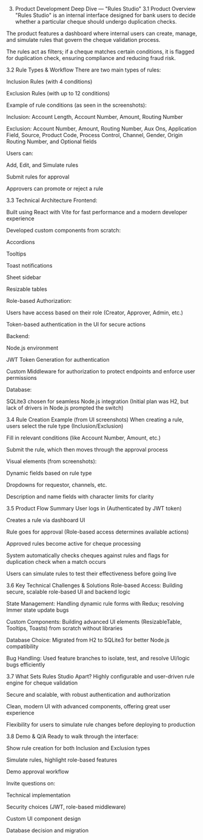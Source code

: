 3. Product Development Deep Dive — "Rules Studio"
3.1 Product Overview
"Rules Studio" is an internal interface designed for bank users to decide whether a particular cheque should undergo duplication checks.

The product features a dashboard where internal users can create, manage, and simulate rules that govern the cheque validation process.

The rules act as filters; if a cheque matches certain conditions, it is flagged for duplication check, ensuring compliance and reducing fraud risk.

3.2 Rule Types & Workflow
There are two main types of rules:

Inclusion Rules (with 4 conditions)

Exclusion Rules (with up to 12 conditions)

Example of rule conditions (as seen in the screenshots):

Inclusion: Account Length, Account Number, Amount, Routing Number

Exclusion: Account Number, Amount, Routing Number, Aux Ons, Application Field, Source, Product Code, Process Control, Channel, Gender, Origin Routing Number, and Optional fields

Users can:

Add, Edit, and Simulate rules

Submit rules for approval

Approvers can promote or reject a rule

3.3 Technical Architecture
Frontend:

Built using React with Vite for fast performance and a modern developer experience

Developed custom components from scratch:

Accordions

Tooltips

Toast notifications

Sheet sidebar

Resizable tables

Role-based Authorization:

Users have access based on their role (Creator, Approver, Admin, etc.)

Token-based authentication in the UI for secure actions

Backend:

Node.js environment

JWT Token Generation for authentication

Custom Middleware for authorization to protect endpoints and enforce user permissions

Database:

SQLite3 chosen for seamless Node.js integration (Initial plan was H2, but lack of drivers in Node.js prompted the switch)

3.4 Rule Creation Example (from UI screenshots)
When creating a rule, users select the rule type (Inclusion/Exclusion)

Fill in relevant conditions (like Account Number, Amount, etc.)

Submit the rule, which then moves through the approval process

Visual elements (from screenshots):

Dynamic fields based on rule type

Dropdowns for requestor, channels, etc.

Description and name fields with character limits for clarity

3.5 Product Flow Summary
User logs in (Authenticated by JWT token)

Creates a rule via dashboard UI

Rule goes for approval (Role-based access determines available actions)

Approved rules become active for cheque processing

System automatically checks cheques against rules and flags for duplication check when a match occurs

Users can simulate rules to test their effectiveness before going live

3.6 Key Technical Challenges & Solutions
Role-based Access: Building secure, scalable role-based UI and backend logic

State Management: Handling dynamic rule forms with Redux; resolving Immer state update bugs

Custom Components: Building advanced UI elements (ResizableTable, Tooltips, Toasts) from scratch without libraries

Database Choice: Migrated from H2 to SQLite3 for better Node.js compatibility

Bug Handling: Used feature branches to isolate, test, and resolve UI/logic bugs efficiently

3.7 What Sets Rules Studio Apart?
Highly configurable and user-driven rule engine for cheque validation

Secure and scalable, with robust authentication and authorization

Clean, modern UI with advanced components, offering great user experience

Flexibility for users to simulate rule changes before deploying to production

3.8 Demo & Q/A
Ready to walk through the interface:

Show rule creation for both Inclusion and Exclusion types

Simulate rules, highlight role-based features

Demo approval workflow

Invite questions on:

Technical implementation

Security choices (JWT, role-based middleware)

Custom UI component design

Database decision and migration
